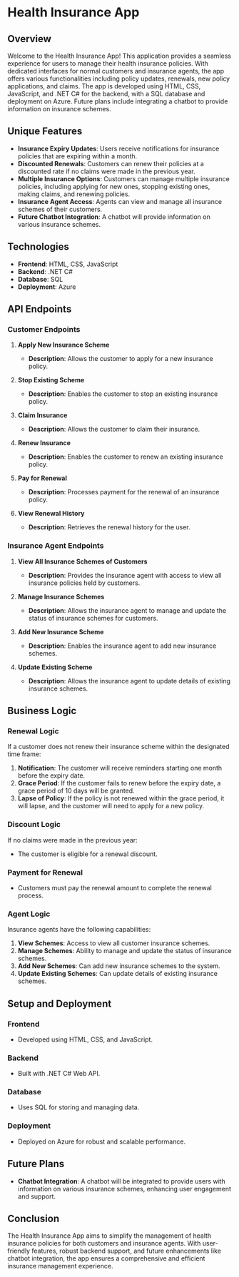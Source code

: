# Health Insurance App

## Overview
Welcome to the Health Insurance App! This application provides a seamless experience for users to manage their health insurance policies. With dedicated interfaces for normal customers and insurance agents, the app offers various functionalities including policy updates, renewals, new policy applications, and claims. The app is developed using HTML, CSS, JavaScript, and .NET C# for the backend, with a SQL database and deployment on Azure. Future plans include integrating a chatbot to provide information on insurance schemes.

## Unique Features
- **Insurance Expiry Updates**: Users receive notifications for insurance policies that are expiring within a month.
- **Discounted Renewals**: Customers can renew their policies at a discounted rate if no claims were made in the previous year.
- **Multiple Insurance Options**: Customers can manage multiple insurance policies, including applying for new ones, stopping existing ones, making claims, and renewing policies.
- **Insurance Agent Access**: Agents can view and manage all insurance schemes of their customers.
- **Future Chatbot Integration**: A chatbot will provide information on various insurance schemes.

## Technologies
- **Frontend**: HTML, CSS, JavaScript
- **Backend**: .NET C#
- **Database**: SQL
- **Deployment**: Azure

## API Endpoints

### Customer Endpoints
1. **Apply New Insurance Scheme**
   - **Description**: Allows the customer to apply for a new insurance policy.
    
2. **Stop Existing Scheme**
   - **Description**: Enables the customer to stop an existing insurance policy.
    
3. **Claim Insurance**
   - **Description**: Allows the customer to claim their insurance.
   
4. **Renew Insurance**
   - **Description**: Enables the customer to renew an existing insurance policy.
  
5. **Pay for Renewal**
   - **Description**: Processes payment for the renewal of an insurance policy.
    
6. **View Renewal History**
   - **Description**: Retrieves the renewal history for the user.
  

### Insurance Agent Endpoints
1. **View All Insurance Schemes of Customers**
   - **Description**: Provides the insurance agent with access to view all insurance policies held by customers.
   
2. **Manage Insurance Schemes**
   - **Description**: Allows the insurance agent to manage and update the status of insurance schemes for customers.
   
3. **Add New Insurance Scheme**
   - **Description**: Enables the insurance agent to add new insurance schemes.
    
4. **Update Existing Scheme**
   - **Description**: Allows the insurance agent to update details of existing insurance schemes.
   

## Business Logic

### Renewal Logic
If a customer does not renew their insurance scheme within the designated time frame:
1. **Notification**: The customer will receive reminders starting one month before the expiry date.
2. **Grace Period**: If the customer fails to renew before the expiry date, a grace period of 10 days will be granted.
3. **Lapse of Policy**: If the policy is not renewed within the grace period, it will lapse, and the customer will need to apply for a new policy.

### Discount Logic
If no claims were made in the previous year:
- The customer is eligible for a renewal discount.

### Payment for Renewal
- Customers must pay the renewal amount to complete the renewal process.

### Agent Logic
Insurance agents have the following capabilities:
1. **View Schemes**: Access to view all customer insurance schemes.
2. **Manage Schemes**: Ability to manage and update the status of insurance schemes.
3. **Add New Schemes**: Can add new insurance schemes to the system.
4. **Update Existing Schemes**: Can update details of existing insurance schemes.

## Setup and Deployment

### Frontend
- Developed using HTML, CSS, and JavaScript.

### Backend
- Built with .NET C# Web API.

### Database
- Uses SQL for storing and managing data.

### Deployment
- Deployed on Azure for robust and scalable performance.

## Future Plans
- **Chatbot Integration**: A chatbot will be integrated to provide users with information on various insurance schemes, enhancing user engagement and support.

## Conclusion
The Health Insurance App aims to simplify the management of health insurance policies for both customers and insurance agents. With user-friendly features, robust backend support, and future enhancements like chatbot integration, the app ensures a comprehensive and efficient insurance management experience.
